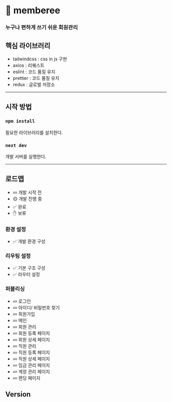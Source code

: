 # 💫 memberee
### 누구나 편하게 쓰기 쉬운 회원관리
## 핵심 라이브러리
- tailwindcss : css in js 구현
- axios : 리퀘스트
- eslint : 코드 품질 유지
- prettier : 코드 품질 유지
- redux : 글로벌 저장소

<hr/>

## 시작 방법

### `npm install`

필요한 라이브러리를 설치한다.

### `next dev`
개발 서버를 실행한다.

<hr/>

## 로드맵

- 💤 개발 시작 전
- 🟡 개발 진행 중
- ✅ 완료
- ✋ 보류


### 환경 설정
- ✅ 개발 환경 구성

### 리우팅 설정
- ✅ 기본 구조 구성
- ✅ 라우터 설정

### 퍼블리싱
- 💤  로그인
- 💤  아이디/ 비밀번호 찾기
- 💤  회원가입
- 💤  메인
- 💤  회원 관리
- 💤  회원 등록 페이지
- 💤  회원 상세 페이지
- 💤  직원 관리
- 💤  직원 등록 페이지
- 💤  직원 상세 페이지
- 💤  임금 관리 페이지
- 💤  계정 관리 페이지
- 💤  랜딩 페이지





## Version
